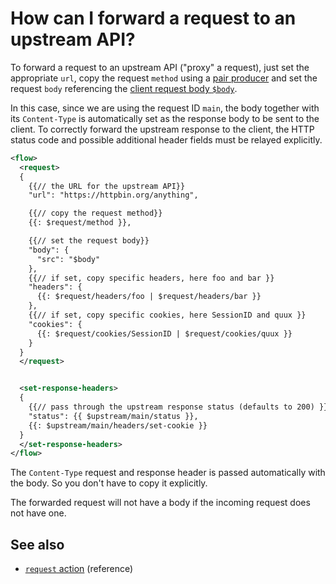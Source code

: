 # How can I forward a request to an upstream API?

To forward a request to an upstream API ("proxy" a request), just set the appropriate `url`, copy the request `method` using a [pair producer](../reference/templating/pair-producer.md) and set the request `body` referencing the [client request body `$body`](/reference/variables.md#predefined-variables).

In this case, since we are using the request ID `main`, the body together with
its `Content-Type` is automatically set as the response body to be sent
to the client. To correctly forward the upstream response to the client, the HTTP
status code and possible additional header fields must be relayed explicitly.

```xml
<flow>
  <request>
  {
    {{// the URL for the upstream API}}
    "url": "https://httpbin.org/anything",

    {{// copy the request method}}
    {{: $request/method }},

    {{// set the request body}}
    "body": {
      "src": "$body"
    },
    {{// if set, copy specific headers, here foo and bar }}
    "headers": {
      {{: $request/headers/foo | $request/headers/bar }}
    },
    {{// if set, copy specific cookies, here SessionID and quux }}
    "cookies": {
      {{: $request/cookies/SessionID | $request/cookies/quux }}
    }
  }
  </request>


  <set-response-headers>
  {
    {{// pass through the upstream response status (defaults to 200) }}
    "status": {{ $upstream/main/status }},
    {{: $upstream/main/headers/set-cookie }}
  }
  </set-response-headers>
</flow>
```

The `Content-Type` request and response header is passed automatically with the body. So you don't have to copy it explicitly.

The forwarded request will not have a body if the incoming request does not have one.

## See also

* [`request` action](/reference/actions/request.md) (reference)
